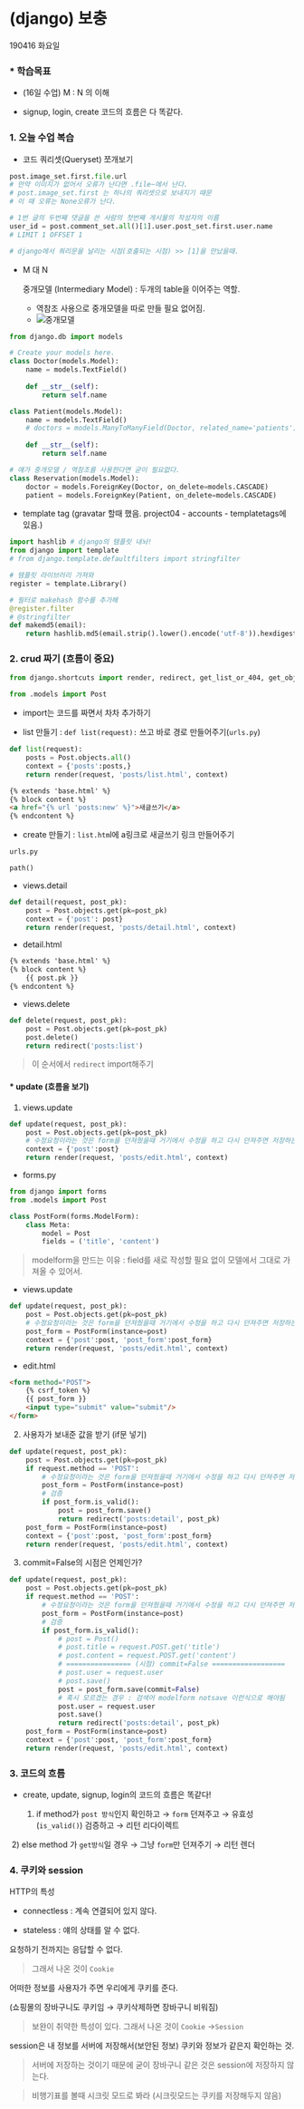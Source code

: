# (django) 보충

190416 화요일

### * 학습목표

* (16일 수업) M : N 의 이해

* signup, login, create 코드의 흐름은 다 똑같다.



### 1. 오늘 수업 복습


* 코드 쿼리셋(Queryset) 쪼개보기

```python
post.image_set.first.file.url
# 만약 이미지가 없어서 오류가 난다면 .file~에서 난다.
# post.image_set.first 는 하나의 쿼리셋으로 보내지기 때문
# 이 때 오류는 None오류가 난다.
```

```python
# 1번 글의 두번째 댓글을 쓴 사람의 첫번째 게시물의 작성자의 이름
user_id = post.comment_set.all()[1].user.post_set.first.user.name
# LIMIT 1 OFFSET 1

# django에서 쿼리문을 날리는 시점(호출되는 시점) >> [1]을 만났을때.
```

* M 대 N

  중개모델 (Intermediary Model) : 두개의 table을 이어주는 역할.

  * 역참조 사용으로 중개모델을 따로 만들 필요 없어짐.
  * ![중개모델](C:\Users\student\Desktop\중개모델.png)

```python
from django.db import models

# Create your models here.
class Doctor(models.Model):
    name = models.TextField()
    
    def __str__(self):
        return self.name

class Patient(models.Model):
    name = models.TextField()
    # doctors = models.ManyToManyField(Doctor, related_name='patients') # 얘가 역참조
    
    def __str__(self):
        return self.name

# 얘가 중개모델 / 역참조를 사용한다면 굳이 필요없다.
class Reservation(models.Model):
    doctor = models.ForeignKey(Doctor, on_delete=models.CASCADE)
    patient = models.ForeignKey(Patient, on_delete=models.CASCADE)
```

* template tag (gravatar 할때 했음. project04 - accounts - templatetags에 있음.)

```python
import hashlib # django의 템플릿 내놔!
from django import template
# from django.template.defaultfilters import stringfilter

# 템플릿 라이브러리 가져와
register = template.Library()

# 필터로 makehash 함수를 추가해
@register.filter
# @stringfilter
def makemd5(email):
    return hashlib.md5(email.strip().lower().encode('utf-8')).hexdigest()
```



### 2. crud 짜기 (흐름이 중요)

```python
from django.shortcuts import render, redirect, get_list_or_404, get_object_or_404

from .models import Post
```

* import는 코드를 짜면서 차차 추가하기



* list 만들기 : `def list(request):` 쓰고 바로 경로 만들어주기(`urls.py`)

```python
def list(request):
    posts = Post.objects.all()
    context = {'posts':posts,}
    return render(request, 'posts/list.html', context)
```

```html
{% extends 'base.html' %}
{% block content %}
<a href="{% url 'posts:new' %}">새글쓰기</a>
{% endcontent %}
```

* create 만들기 : `list.htm`l에 a링크로 새글쓰기 링크 만들어주기

```python
urls.py

path()
```

* views.detail

```python
def detail(request, post_pk):
    post = Post.objects.get(pk=post_pk)
    context = {'post': post}
    return render(request, 'posts/detail.html', context)
```

* detail.html

```html
{% extends 'base.html' %}
{% block content %}
	{{ post.pk }}
{% endcontent %}
```

* views.delete

```python
def delete(request, post_pk):
    post = Post.objects.get(pk=post_pk)
    post.delete()
    return redirect('posts:list')
```

>  이 순서에서 `redirect` import해주기

#### * update (흐름을 보기)

1. views.update

```python
def update(request, post_pk):
    post = Post.objects.get(pk=post_pk)
    # 수정요청이라는 것은 form을 던져줬을때 거기에서 수정을 하고 다시 던져주면 저장하는 것.
    context = {'post':post}
    return render(request, 'posts/edit.html', context)
```

* forms.py

```python
from django import forms
from .models import Post

class PostForm(forms.ModelForm):
    class Meta:
        model = Post
        fields = ('title', 'content')
```

>  modelform을 만드는 이유 : field를 새로 작성할 필요 없이 모델에서 그대로 가져올 수 있어서.

* views.update

```python
def update(request, post_pk):
    post = Post.objects.get(pk=post_pk)
    # 수정요청이라는 것은 form을 던져줬을때 거기에서 수정을 하고 다시 던져주면 저장하는 것.
    post_form = PostForm(instance=post) 
    context = {'post':post, 'post_form':post_form}
    return render(request, 'posts/edit.html', context)
```

* edit.html

```html
<form method="POST">
    {% csrf_token %}
    {{ post_form }}
    <input type="submit" value="submit"/>
</form>
```

2. 사용자가 보내준 값을 받기 (if문 넣기)

```python
def update(request, post_pk):
    post = Post.objects.get(pk=post_pk)
    if request.method == 'POST':
        # 수정요청이라는 것은 form을 던져줬을때 거기에서 수정을 하고 다시 던져주면 저장하는 것.
        post_form = PostForm(instance=post) 
        # 검증
        if post_form.is_valid():
            post = post_form.save()
            return redirect('posts:detail', post_pk)
    post_form = PostForm(instance=post)
    context = {'post':post, 'post_form':post_form}
    return render(request, 'posts/edit.html', context)
```

3. commit=False의 시점은 언제인가?

```python
def update(request, post_pk):
    post = Post.objects.get(pk=post_pk)
    if request.method == 'POST':
        # 수정요청이라는 것은 form을 던져줬을때 거기에서 수정을 하고 다시 던져주면 저장하는 것.
        post_form = PostForm(instance=post) 
        # 검증
        if post_form.is_valid():
            # post = Post()
            # post.title = request.POST.get('title')
            # post.content = request.POST.get('content')
            # ================ (시점) commit=False ==================
            # post.user = request.user
            # post.save()
            post = post_form.save(commit=False) 
            # 혹시 모르겠는 경우 : 검색어 modelform notsave 이런식으로 해야됨
            post.user = request.user
            post.save()
            return redirect('posts:detail', post_pk)
    post_form = PostForm(instance=post)
    context = {'post':post, 'post_form':post_form}
    return render(request, 'posts/edit.html', context)
```



### 3. 코드의 흐름

* create, update, signup, login의 코드의 흐름은 똑같다!

  1) if method가 `post 방식`인지 확인하고 → `form` 던져주고 → 유효성(`is_valid()`) 검증하고 → 리턴 리다이렉트


​       2) else method 가 `get방식`일 경우 →  그냥 `form`만 던져주기 → 리턴 렌더



### 4. 쿠키와 session

HTTP의 특성

* connectless  : 계속 연결되어 있지 않다.

* stateless : 얘의 상태를 알 수 없다.

요청하기 전까지는 응답할 수 없다.

> 그래서 나온 것이 `Cookie`

어떠한 정보를 사용자가 주면 우리에게 쿠키를 준다. 

(쇼핑몰의 장바구니도 쿠키임 → 쿠키삭제하면 장바구니 비워짐)

> 보완이 취약한 특성이 있다. 그래서 나온 것이 `Cookie` →`Session` 



session은 내 정보를 서버에 저장해서(보안된 정보) 쿠키와 정보가 같은지 확인하는 것.

> 서버에 저장하는 것이기 때문에 굳이 장바구니 같은 것은 session에 저장하지 않는다.

> 비행기표를 볼때 시크릿 모드로 봐라 (시크릿모드는 쿠키를 저장해두지 않음)